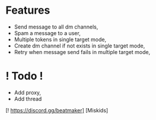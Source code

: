 # Features
- Send message to all dm channels,
- Spam a message to a user,
- Multiple tokens in single target mode,
- Create dm channel if not exists in single target mode,
- Retry when message send fails in multiple target mode,

# ! Todo !
- Add proxy,
- Add thread



[! https://discord.gg/beatmaker] [Miskids]
